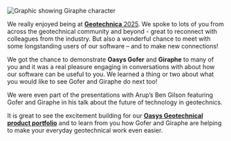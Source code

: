 ![Graphic showing Giraphe character](https://b2c-templates-arup.s3-eu-west-1.amazonaws.com/giraphe/giraphe-geotechnica-2025-top-image.svg)

We really enjoyed being at [**Geotechnica** 2025](https://www.equipegroup.com/geotechnica/about). We spoke to lots of you from across the geotechnical community and beyond - great to reconnect with colleagues from the industry. But also a wonderful chance to meet with some longstanding users of our software – and to make new connections! 

We got the chance to demonstrate **Oasys Gofer** and **Giraphe** to many of you and it was a real pleasure engaging in conversations with about how our software can be useful to you. We learned a thing or two about what you would like to see Gofer and Giraphe do next too! 

We were even part of the presentations with Arup’s Ben Gilson featuring Gofer and Giraphe in his talk about the future of technology in geotechnics.  

It is great to see the excitement building for our [**Oasys Geotechnical product portfolio**](https://www.oasys-software.com/products/geotechnical-suite/) and to learn from you how Gofer and Giraphe are helping to make your everyday geotechnical work even easier. 